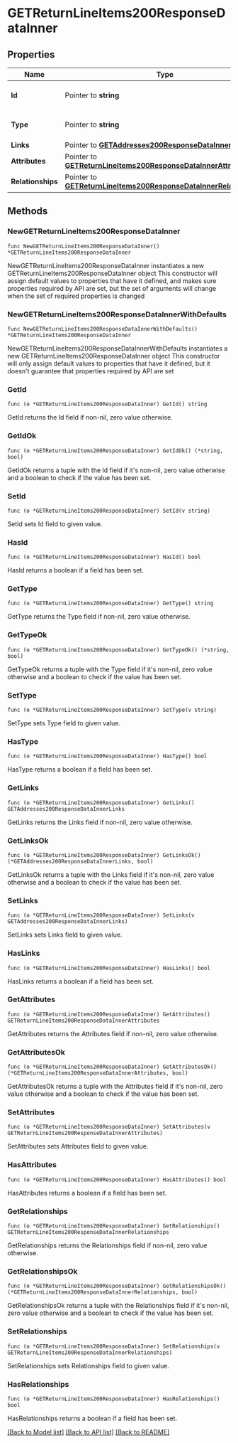 # GETReturnLineItems200ResponseDataInner

## Properties

Name | Type | Description | Notes
------------ | ------------- | ------------- | -------------
**Id** | Pointer to **string** | The resource&#39;s id | [optional] 
**Type** | Pointer to **string** | The resource&#39;s type | [optional] [default to "return_line_items"]
**Links** | Pointer to [**GETAddresses200ResponseDataInnerLinks**](GETAddresses200ResponseDataInnerLinks.md) |  | [optional] 
**Attributes** | Pointer to [**GETReturnLineItems200ResponseDataInnerAttributes**](GETReturnLineItems200ResponseDataInnerAttributes.md) |  | [optional] 
**Relationships** | Pointer to [**GETReturnLineItems200ResponseDataInnerRelationships**](GETReturnLineItems200ResponseDataInnerRelationships.md) |  | [optional] 

## Methods

### NewGETReturnLineItems200ResponseDataInner

`func NewGETReturnLineItems200ResponseDataInner() *GETReturnLineItems200ResponseDataInner`

NewGETReturnLineItems200ResponseDataInner instantiates a new GETReturnLineItems200ResponseDataInner object
This constructor will assign default values to properties that have it defined,
and makes sure properties required by API are set, but the set of arguments
will change when the set of required properties is changed

### NewGETReturnLineItems200ResponseDataInnerWithDefaults

`func NewGETReturnLineItems200ResponseDataInnerWithDefaults() *GETReturnLineItems200ResponseDataInner`

NewGETReturnLineItems200ResponseDataInnerWithDefaults instantiates a new GETReturnLineItems200ResponseDataInner object
This constructor will only assign default values to properties that have it defined,
but it doesn't guarantee that properties required by API are set

### GetId

`func (o *GETReturnLineItems200ResponseDataInner) GetId() string`

GetId returns the Id field if non-nil, zero value otherwise.

### GetIdOk

`func (o *GETReturnLineItems200ResponseDataInner) GetIdOk() (*string, bool)`

GetIdOk returns a tuple with the Id field if it's non-nil, zero value otherwise
and a boolean to check if the value has been set.

### SetId

`func (o *GETReturnLineItems200ResponseDataInner) SetId(v string)`

SetId sets Id field to given value.

### HasId

`func (o *GETReturnLineItems200ResponseDataInner) HasId() bool`

HasId returns a boolean if a field has been set.

### GetType

`func (o *GETReturnLineItems200ResponseDataInner) GetType() string`

GetType returns the Type field if non-nil, zero value otherwise.

### GetTypeOk

`func (o *GETReturnLineItems200ResponseDataInner) GetTypeOk() (*string, bool)`

GetTypeOk returns a tuple with the Type field if it's non-nil, zero value otherwise
and a boolean to check if the value has been set.

### SetType

`func (o *GETReturnLineItems200ResponseDataInner) SetType(v string)`

SetType sets Type field to given value.

### HasType

`func (o *GETReturnLineItems200ResponseDataInner) HasType() bool`

HasType returns a boolean if a field has been set.

### GetLinks

`func (o *GETReturnLineItems200ResponseDataInner) GetLinks() GETAddresses200ResponseDataInnerLinks`

GetLinks returns the Links field if non-nil, zero value otherwise.

### GetLinksOk

`func (o *GETReturnLineItems200ResponseDataInner) GetLinksOk() (*GETAddresses200ResponseDataInnerLinks, bool)`

GetLinksOk returns a tuple with the Links field if it's non-nil, zero value otherwise
and a boolean to check if the value has been set.

### SetLinks

`func (o *GETReturnLineItems200ResponseDataInner) SetLinks(v GETAddresses200ResponseDataInnerLinks)`

SetLinks sets Links field to given value.

### HasLinks

`func (o *GETReturnLineItems200ResponseDataInner) HasLinks() bool`

HasLinks returns a boolean if a field has been set.

### GetAttributes

`func (o *GETReturnLineItems200ResponseDataInner) GetAttributes() GETReturnLineItems200ResponseDataInnerAttributes`

GetAttributes returns the Attributes field if non-nil, zero value otherwise.

### GetAttributesOk

`func (o *GETReturnLineItems200ResponseDataInner) GetAttributesOk() (*GETReturnLineItems200ResponseDataInnerAttributes, bool)`

GetAttributesOk returns a tuple with the Attributes field if it's non-nil, zero value otherwise
and a boolean to check if the value has been set.

### SetAttributes

`func (o *GETReturnLineItems200ResponseDataInner) SetAttributes(v GETReturnLineItems200ResponseDataInnerAttributes)`

SetAttributes sets Attributes field to given value.

### HasAttributes

`func (o *GETReturnLineItems200ResponseDataInner) HasAttributes() bool`

HasAttributes returns a boolean if a field has been set.

### GetRelationships

`func (o *GETReturnLineItems200ResponseDataInner) GetRelationships() GETReturnLineItems200ResponseDataInnerRelationships`

GetRelationships returns the Relationships field if non-nil, zero value otherwise.

### GetRelationshipsOk

`func (o *GETReturnLineItems200ResponseDataInner) GetRelationshipsOk() (*GETReturnLineItems200ResponseDataInnerRelationships, bool)`

GetRelationshipsOk returns a tuple with the Relationships field if it's non-nil, zero value otherwise
and a boolean to check if the value has been set.

### SetRelationships

`func (o *GETReturnLineItems200ResponseDataInner) SetRelationships(v GETReturnLineItems200ResponseDataInnerRelationships)`

SetRelationships sets Relationships field to given value.

### HasRelationships

`func (o *GETReturnLineItems200ResponseDataInner) HasRelationships() bool`

HasRelationships returns a boolean if a field has been set.


[[Back to Model list]](../README.md#documentation-for-models) [[Back to API list]](../README.md#documentation-for-api-endpoints) [[Back to README]](../README.md)


